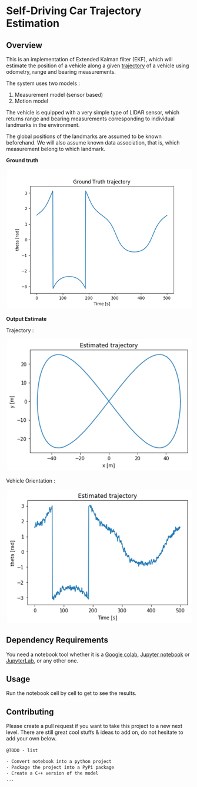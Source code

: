 # Self-Driving Car Trajectory Estimation


## Overview

This is an implementation of Extended Kalman filter (EKF), which will estimate the position of a vehicle along a given [trajectory](./data/) of a vehicle using odometry, range and bearing measurements.

The system uses two models : 
1. Measurement model (sensor based) 
2. Motion model 

The vehicle is equipped with a very simple type of LIDAR sensor, which returns range and bearing measurements corresponding to individual landmarks in the environment. 

The global positions of the landmarks are assumed to be known beforehand. We will also assume known data association, that is, which measurement belong to which landmark.

**Ground truth**

<img src="./data/gtruth2.png" width="600" style="border:0px solid #FFFFFF; padding:1px; margin:1px"> 

**Output Estimate**

Trajectory : 

<img src="./doc/trajectory-output.png" width="600" style="border:0px solid #FFFFFF; padding:1px; margin:1px"> 

Vehicle Orientation : 

<img src="./doc/position-output.png" width="600" style="border:0px solid #FFFFFF; padding:1px; margin:1px"> 


## Dependency Requirements

You need a notebook tool whether it is a [Google colab](https://colab.research.google.com/?hl=en), [Jupyter notebook](https://jupyter.org/) or [JupyterLab](https://jupyter.org/), or any other one.

## Usage

Run the notebook cell by cell to get to see the results.


## Contributing

Please create a pull request if you want to take this project to a new next level. There are still great cool stuffs & ideas to add on, do not hesitate to add your own below.

`@TODO - list`

```
- Convert notebook into a python project
- Package the project into a PyPi package
- Create a C++ version of the model
...
```


